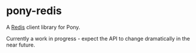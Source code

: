 # pony-redis

A [Redis](http://redis.io/) client library for Pony.

Currently a work in progress - expect the API to change dramatically in the near future.

